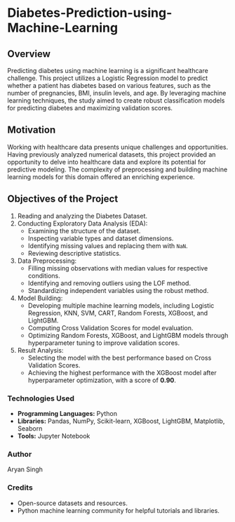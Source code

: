 # Diabetes-Prediction-using-Machine-Learning
## Overview
Predicting diabetes using machine learning is a significant healthcare challenge. This project utilizes a Logistic Regression model to predict whether a patient has diabetes based on various features, such as the number of pregnancies, BMI, insulin levels, and age. By leveraging machine learning techniques, the study aimed to create robust classification models for predicting diabetes and maximizing validation scores.

## Motivation
Working with healthcare data presents unique challenges and opportunities. Having previously analyzed numerical datasets, this project provided an opportunity to delve into healthcare data and explore its potential for predictive modeling. The complexity of preprocessing and building machine learning models for this domain offered an enriching experience.

## **Objectives of the Project**
1. Reading and analyzing the Diabetes Dataset.
2. Conducting Exploratory Data Analysis (EDA):
   - Examining the structure of the dataset.
   - Inspecting variable types and dataset dimensions.
   - Identifying missing values and replacing them with `NaN`.
   - Reviewing descriptive statistics.
3. Data Preprocessing:
   - Filling missing observations with median values for respective conditions.
   - Identifying and removing outliers using the LOF method.
   - Standardizing independent variables using the robust method.
4. Model Building:
   - Developing multiple machine learning models, including Logistic Regression, KNN, SVM, CART, Random Forests, XGBoost, and LightGBM.
   - Computing Cross Validation Scores for model evaluation.
   - Optimizing Random Forests, XGBoost, and LightGBM models through hyperparameter tuning to improve validation scores.
5. Result Analysis:
   - Selecting the model with the best performance based on Cross Validation Scores.
   - Achieving the highest performance with the XGBoost model after hyperparameter optimization, with a score of **0.90**.
  



### **Technologies Used**
- **Programming Languages:** Python
- **Libraries:** Pandas, NumPy, Scikit-learn, XGBoost, LightGBM, Matplotlib, Seaborn
- **Tools:** Jupyter Notebook


### **Author**
Aryan Singh

### **Credits**
- Open-source datasets and resources.
- Python machine learning community for helpful tutorials and libraries.
